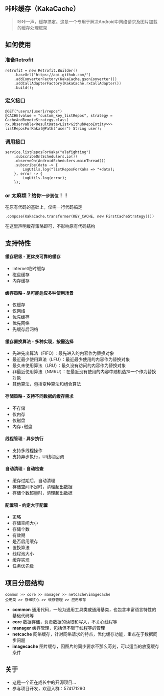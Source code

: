 ## 咔咔缓存（KakaCache）
> 咔咔一声，缓存搞定。这是一个专用于解决Android中网络请求及图片加载的缓存处理框架

## 如何使用

### 准备Retrofit
```
retrofit = new Retrofit.Builder()
    .baseUrl("https://api.github.com/")
    .addConverterFactory(KakaCache.gsonConverter())
    .addCallAdapterFactory(KakaCache.rxCallAdapter())
    .build();
```

### 定义接口
```
@GET("users/{user}/repos")
@CACHE(value = "custom_key_listRepos", strategy = CacheAndRemoteStrategy.class)
rx.Observable<ResultData<List<GithubRepoEntity>>> listReposForKaka(@Path("user") String user);
```

### 调用接口
```
service.listReposForKaka("alafighting")
    .subscribeOn(Schedulers.io())
    .observeOn(AndroidSchedulers.mainThread())
    .subscribe(data -> {
        LogUtils.log("listReposForKaka => "+data);
    }, error -> {
        LogUtils.log(error);
    });
```

### or 太麻烦？给你`一步到位`！！

在原有代码的基础上，仅需一行代码搞定
```
.compose(KakaCache.transformer(KEY_CACHE, new FirstCacheStrategy()))
```

在这里声明缓存策略即可，不影响原有代码结构


## 支持特性

#### 缓存层级 - 更优良可靠的缓存
- Internet临时缓存
- 磁盘缓存
- 内存缓存

#### 缓存策略 - 尽可能适应多种使用场景
- 仅缓存
- 仅网络
- 优先缓存
- 优先网络
- 先缓存后网络

#### 缓存置换算法 - 多种实现，按需选择
- 先进先出算法（FIFO）：最先进入的内容作为替换对象
- 最近最少使用算法（LFU）：最近最少使用的内容作为替换对象
- 最久未使用算法（LRU）：最久没有访问的内容作为替换对象
- 非最近使用算法（NMRU）：在最近没有使用的内容中随机选择一个作为替换对象
- 其他算法，包括变种算法和组合算法

#### 存储策略 - 支持不同数据的缓存需求
- 不存储
- 仅内存
- 仅磁盘
- 内存+磁盘

#### 线程管理 - 异步执行
- 支持多线程操作
- 支持异步执行，UI线程回调

#### 自动清理 - 自动检查
- 缓存过期后，自动清理
- 存储空间不足时，清理超出数据
- 存储个数超量时，清理超出数据

#### 配置项 - 约定大于配置
- 策略
- 存储空间大小
- 存储个数
- 有效期
- 是否启用缓存
- 置换算法
- 线程池大小
- 缓存实现
- 任务优先级

## **项目分层结构**
```
common >> core >> manager >> netcache\imagecache
公用类 >> 存储核心 >> 缓存管理 >> 应用缓存
```

- **common**        通用代码，一般为通用工具类或通用基类，也包含丰富语言特性的基础代码等
- **core**          数据存储，负责数据的读取和写入，不关心线程等
- **manager**       缓存管理，包括但不限于线程等的管理
- **netcache**      网络缓存，针对网络请求的特点，优化缓存功能，重点在于数据同步问题
- **imagecache**    图片缓存，因图片的同步要求不那么苛刻，可以适当的放宽缓存条件

## 关于

- 这是一个正在成长中的开源项目…
- 参与项目开发，欢迎入群：574171290